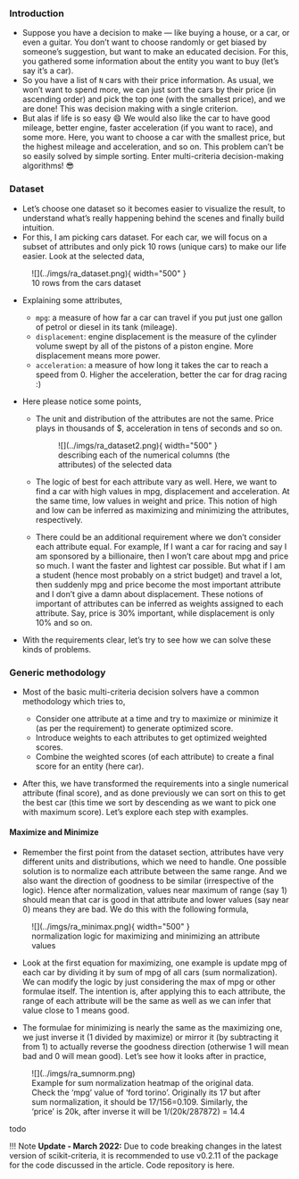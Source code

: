 
### Introduction

- Suppose you have a decision to make — like buying a house, or a car, or even a guitar. You don’t want to choose randomly or get biased by someone’s suggestion, but want to make an educated decision. For this, you gathered some information about the entity you want to buy (let’s say it’s a car). 
- So you have a list of `N` cars with their price information. As usual, we won’t want to spend more, we can just sort the cars by their price (in ascending order) and pick the top one (with the smallest price), and we are done! This was decision making with a single criterion. 
- But alas if life is so easy :smile: We would also like the car to have good mileage, better engine, faster acceleration (if you want to race), and some more. Here, you want to choose a car with the smallest price, but the highest mileage and acceleration, and so on. This problem can’t be so easily solved by simple sorting. Enter multi-criteria decision-making algorithms! :sunglasses:

### Dataset

- Let’s choose one dataset so it becomes easier to visualize the result, to understand what’s really happening behind the scenes and finally build intuition. 
- For this, I am picking cars dataset. For each car, we will focus on a subset of attributes and only pick 10 rows (unique cars) to make our life easier. Look at the selected data,

<figure markdown> 
    ![](../imgs/ra_dataset.png){ width="500" }
    <figcaption>10 rows from the cars dataset</figcaption>
</figure>

- Explaining some attributes,
  - `mpg`: a measure of how far a car can travel if you put just one gallon of petrol or diesel in its tank (mileage).
  - `displacement`: engine displacement is the measure of the cylinder volume swept by all of the pistons of a piston engine. More displacement means more power.
  - `acceleration`: a measure of how long it takes the car to reach a speed from 0. Higher the acceleration, better the car for drag racing :)

- Here please notice some points,
  - The unit and distribution of the attributes are not the same. Price plays in thousands of $, acceleration in tens of seconds and so on.

    <figure markdown> 
        ![](../imgs/ra_dataset2.png){ width="500" }
        <figcaption>describing each of the numerical columns (the attributes) of the selected data</figcaption>
    </figure>

  - The logic of best for each attribute vary as well. Here, we want to find a car with high values in mpg, displacement and acceleration. At the same time, low values in weight and price. This notion of high and low can be inferred as maximizing and minimizing the attributes, respectively.

  - There could be an additional requirement where we don’t consider each attribute equal. For example, If I want a car for racing and say I am sponsored by a billionaire, then I won’t care about mpg and price so much. I want the faster and lightest car possible. But what if I am a student (hence most probably on a strict budget) and travel a lot, then suddenly mpg and price become the most important attribute and I don’t give a damn about displacement. These notions of important of attributes can be inferred as weights assigned to each attribute. Say, price is 30% important, while displacement is only 10% and so on.

- With the requirements clear, let’s try to see how we can solve these kinds of problems.

### Generic methodology

- Most of the basic multi-criteria decision solvers have a common methodology which tries to,

  - Consider one attribute at a time and try to maximize or minimize it (as per the requirement) to generate optimized score.
  - Introduce weights to each attributes to get optimized weighted scores.
  - Combine the weighted scores (of each attribute) to create a final score for an entity (here car).

- After this, we have transformed the requirements into a single numerical attribute (final score), and as done previously we can sort on this to get the best car (this time we sort by descending as we want to pick one with maximum score). Let’s explore each step with examples.

#### Maximize and Minimize

- Remember the first point from the dataset section, attributes have very different units and distributions, which we need to handle. One possible solution is to normalize each attribute between the same range. And we also want the direction of goodness to be similar (irrespective of the logic). Hence after normalization, values near maximum of range (say 1) should mean that car is good in that attribute and lower values (say near 0) means they are bad. We do this with the following formula,

<figure markdown> 
    ![](../imgs/ra_minimax.png){ width="500" }
    <figcaption>normalization logic for maximizing and minimizing an attribute values</figcaption>
</figure>

- Look at the first equation for maximizing, one example is update mpg of each car by dividing it by sum of mpg of all cars (sum normalization). We can modify the logic by just considering the max of mpg or other formulae itself. The intention is, after applying this to each attribute, the range of each attribute will be the same as well as we can infer that value close to 1 means good.

- The formulae for minimizing is nearly the same as the maximizing one, we just inverse it (1 divided by maximize) or mirror it (by subtracting it from 1) to actually reverse the goodness direction (otherwise 1 will mean bad and 0 will mean good). Let’s see how it looks after in practice,


<figure markdown> 
    ![](../imgs/ra_sumnorm.png)
    <figcaption>Example for sum normalization heatmap of the original data. Check the ‘mpg’ value of ‘ford torino’. Originally its 17 but after sum normalization, it should be 17/156=0.109. Similarly, the ‘price’ is 20k, after inverse it will be 1/(20k/287872) = 14.4</figcaption>
</figure>

todo

!!! Note
    **Update - March 2022:** Due to code breaking changes in the latest version of scikit-criteria, it is recommended to use v0.2.11 of the package for the code discussed in the article. Code repository is here.